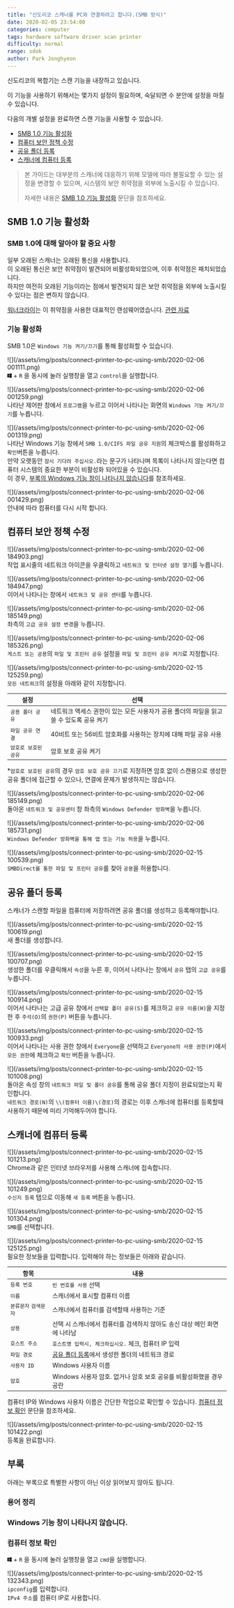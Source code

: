 ```yaml
---
title: "신도리코 스캐너를 PC와 연결하려고 합니다.(SMB 방식)"
date: 2020-02-05 23:54:00
categories: computer
tags: hardware software driver scan printer
difficulty: normal
range: sdok
author: Park Jonghyeon
---
```


신도리코의 복합기는 스캔 기능을 내장하고 있습니다.

이 기능을 사용하기 위해서는 몇가지 설정이 필요하며, 숙달되면 수 분안에 설정을 마칠 수 있습니다.  

다음의 개별 설정을 완료하면 스캔 기능을 사용할 수 있습니다.  
* [SMB 1.0 기능 활성화](#SMB-10-기능-활성화)
* [컴퓨터 보안 정책 수정](#컴퓨터-보안-정책-수정)
* [공유 폴더 등록](#공유-폴더-등록)
* [스캐너에 컴퓨터 등록](#스캐너에-컴퓨터-등록)

> 본 가이드는 대부분의 스캐너에 대응하기 위해 모델에 따라 불필요할 수 있는 설정을 변경할 수 있으며, 시스템의 보안 취약점을 외부에 노출시킬 수 있습니다.  
>  
> 자세한 내용은 [SMB 1.0 기능 활성화](#SMB-10-기능-활성화) 문단을 참조하세요.

## SMB 1.0 기능 활성화
### SMB 1.0에 대해 알아야 할 중요 사항
일부 오래된 스캐너는 오래된 통신을 사용합니다.  
이 오래된 통신은 보안 취약점이 발견되어 비활성화되었으며, 이후 취약점은 패치되었습니다.  
하지만 여전히 오래된 기능이라는 점에서 발견되지 않은 보안 취약점을 외부에 노출시킬 수 있다는 점은 변하지 않습니다.  

[워너크라이](https://namu.wiki/w/%EC%9B%8C%EB%84%88%ED%81%AC%EB%9D%BC%EC%9D%B4)는 이 취약점을 사용한 대표적인 랜섬웨어였습니다. [관련 자료](https://asec.ahnlab.com/1212)

### 기능 활성화
SMB 1.0은 `Windows 기능 켜기/끄기`를 통해 활성화할 수 있습니다.

![](/assets/img/posts/connect-printer-to-pc-using-smb/2020-02-06 001111.png)  
<img src="/assets/img/commons/windows.svg" width="10px" height="10px"> + `R` 을 동시에 눌러 실행창을 열고 `control`을 실행합니다.  

![](/assets/img/posts/connect-printer-to-pc-using-smb/2020-02-06 001259.png)  
나타난 제어판 창에서 `프로그램`을 누르고 이어서 나타나는 화면의 `Windows 기능 켜기/끄기`를 누릅니다.  

![](/assets/img/posts/connect-printer-to-pc-using-smb/2020-02-06 001319.png)  
나타난 Windows 기능 창에서 `SMB 1.0/CIFS 파일 공유 지원`의 체크박스를 활성화하고 `확인`버튼을 누릅니다.  
만약 오랫동안 `잠시 기다려 주십시오.`라는 문구가 나타나며 목록이 나타나지 않는다면 컴퓨터 시스템의 중요한 부분이 비활성화 되어있을 수 있습니다.  
이 경우, [부록의 Windows 기능 창이 나타나지 않습니다](#windows-기능-창이-나타나지-않습니다)를 참조하세요.

![](/assets/img/posts/connect-printer-to-pc-using-smb/2020-02-06 001429.png)  
안내에 따라 컴퓨터를 다시 시작 합니다.  

## 컴퓨터 보안 정책 수정
![](/assets/img/posts/connect-printer-to-pc-using-smb/2020-02-06 184903.png)  
작업 표시줄의 네트워크 아이콘을 우클릭하고 `네트워크 및 인터넷 설정 열기`를 누릅니다.  

![](/assets/img/posts/connect-printer-to-pc-using-smb/2020-02-06 184947.png)  
이어서 나타나는 창에서 `네트워크 및 공유 센터`를 누릅니다.  

![](/assets/img/posts/connect-printer-to-pc-using-smb/2020-02-06 185149.png)  
좌측의 `고급 공유 설정 변경`을 누릅니다.  

![](/assets/img/posts/connect-printer-to-pc-using-smb/2020-02-06 185326.png)  
`게스트 또는 공용`의 `파일 및 프린터 공유` 설정을 `파일 및 프린터 공유 켜기`로 지정합니다.  

![](/assets/img/posts/connect-printer-to-pc-using-smb/2020-02-15 125259.png)  
`모든 네트워크`의 설정을 아래와 같이 지정합니다.  

| 설정 | 선택 |
| ---- | ---- |
| `공용 폴더 공유` | 네트워크 액세스 권한이 있는 모든 사용자가 공용 폴더의 파일을 읽고 쓸 수 있도록 공유 켜기 |
| `파일 공유 연결` | 40비트 또는 56비트 암호화를 사용하는 장치에 대해 파일 공유 사용 |
| `암호로 보호된 공유` | 암호 보호 공유 켜기 |

*`암호로 보호된 공유`의 경우 `암호 보호 공유 끄기`로 지정하면 암호 없이 스캔용으로 생성한 공유 폴더에 접근할 수 있으나, 연결에 문제가 발생하지는 않습니다.

![](/assets/img/posts/connect-printer-to-pc-using-smb/2020-02-06 185149.png)  
돌아온 `네트워크 및 공유센터` 창 좌측의 `Windows Defender 방화벽`을 누릅니다.  

![](/assets/img/posts/connect-printer-to-pc-using-smb/2020-02-06 185731.png)  
`Windows Defender 방화벽을 통해 앱 또는 기능 허용`을 누릅니다.  

![](/assets/img/posts/connect-printer-to-pc-using-smb/2020-02-15 100539.png)  
`SMBDirect를 통한 파일 및 프린터 공유`를 찾아 `공용`을 허용합니다.   

## 공유 폴더 등록
스캐너가 스캔할 파일을 컴퓨터에 저장하려면 공유 폴더를 생성하고 등록해야합니다.  

![](/assets/img/posts/connect-printer-to-pc-using-smb/2020-02-15 100619.png)  
새 폴더를 생성합니다.

![](/assets/img/posts/connect-printer-to-pc-using-smb/2020-02-15 100707.png)  
생성한 폴더를 우클릭해서 `속성`을 누른 후, 이어서 나타나는 창에서 `공유` 탭의 `고급 공유`를 누릅니다.  

![](/assets/img/posts/connect-printer-to-pc-using-smb/2020-02-15 100914.png)  
이어서 나타나는 고급 공유 창에서 `선택할 폴더 공유(S)`를 체크하고 `공유 이름(H)`을 지정한 후 `주석(O)`의 `권한(P)` 버튼을 누릅니다.  

![](/assets/img/posts/connect-printer-to-pc-using-smb/2020-02-15 100933.png)  
이어서 나타나는 사용 권한 창에서 `Everyone`을 선택하고 `Everyone의 사용 권한(P)`에서 `모든 권한`에 체크하고 `확인` 버튼을 누릅니다.  

![](/assets/img/posts/connect-printer-to-pc-using-smb/2020-02-15 101008.png)  
돌아온 속성 창의 `네트워크 파일 및 폴더 공유`를 통해 공유 폴더 지정이 완료되었는지 확인합니다.  
`네트워크 경로(N)`의 `\\(컴퓨터 이름)\(경로)`의 경로는 이후 스캐너에 컴퓨터를 등록할때 사용하기 때문에 미리 기억해두어야 합니다.

## 스캐너에 컴퓨터 등록


![](/assets/img/posts/connect-printer-to-pc-using-smb/2020-02-15 101213.png)  
Chrome과 같은 인터넷 브라우저를 사용해 스캐너에 접속합니다.  

![](/assets/img/posts/connect-printer-to-pc-using-smb/2020-02-15 101249.png)  
`수신지 등록` 탭으로 이동해 `새 등록` 버튼을 누릅니다.  

![](/assets/img/posts/connect-printer-to-pc-using-smb/2020-02-15 101304.png)  
`SMB`를 선택합니다.  

![](/assets/img/posts/connect-printer-to-pc-using-smb/2020-02-15 125125.png)  
필요한 정보들을 입력합니다. 입력해야 하는 정보들은 아래와 같습니다.  

| 항목 | 내용 |
| ---- | ---- |
| `등록 번호` | `빈 번호를 사용` 선택 |
| `이름` | 스캐너에서 표시할 컴퓨터 이름 |
| `분류문자` `검색문자` | 스캐너에서 컴퓨터를 검색할때 사용하는 기준 |
| `상용` | 선택 시 스캐너에서 컴퓨터를 검색하지 않아도 송신 대상 메인 화면에 나타남 |
| `호스트 주소` | `호스트명 입력시, 체크하십시오.` 체크, 컴퓨터 IP 입력 |
| `파일 경로` | [공유 폴더 등록](#공유-폴더-등록)에서 생성한 폴더의 네트워크 경로 |
| `사용자 ID` | Windows 사용자 이름 |
| `암호` | Windows 사용자 암호. 없거나 암호 보호 공유를 비활성화했을 경우 공란 |

컴퓨터 IP와 Windows 사용자 이름은 간단한 작업으로 확인할 수 있습니다. [컴퓨터 정보 확인](#컴퓨터-정보-확인) 문단을 참조하세요.

![](/assets/img/posts/connect-printer-to-pc-using-smb/2020-02-15 101422.png)  
등록을 완료합니다.  

## 부록
아래는 부록으로 특별한 사항이 아닌 이상 읽어보지 않아도 됩니다.  
### 용어 정리
### Windows 기능 창이 나타나지 않습니다.
### 컴퓨터 정보 확인
<img src="/assets/img/commons/windows.svg" width="10px" height="10px"> + `R` 을 동시에 눌러 실행창을 열고 `cmd`을 실행합니다.  

![](/assets/img/posts/connect-printer-to-pc-using-smb/2020-02-15 132343.png)  
`ipconfig`를 입력합니다.  
`IPv4 주소`를 컴퓨터 IP로 사용합니다.  
